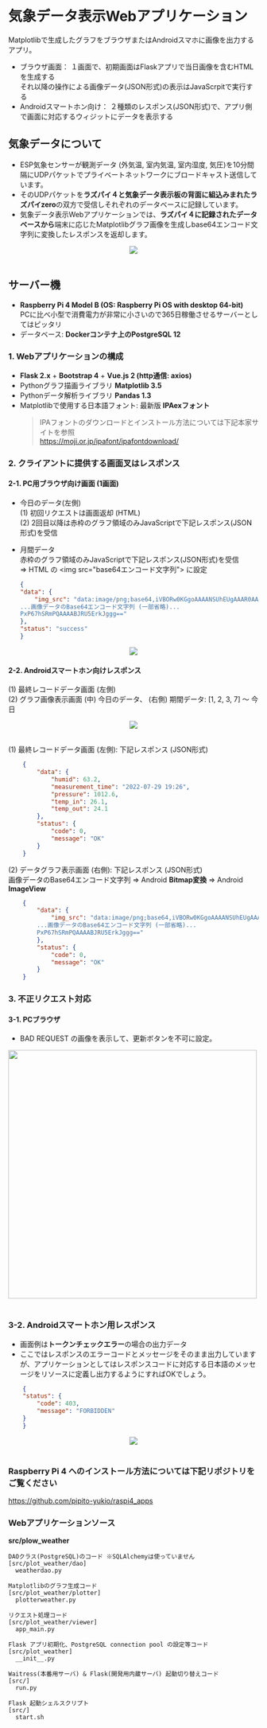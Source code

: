 # 気象データ表示Webアプリケーション

Matplotlibで生成したグラフをブラウザまたはAndroidスマホに画像を出力するアプリ。  

* ブラウザ画面： １画面で、初期画面はFlaskアプリで当日画像を含むHTMLを生成する  
  それ以降の操作による画像データ(JSON形式)の表示はJavaScrpitで実行する
* Androidスマートホン向け： ２種類のレスポンス(JSON形式)で、アプリ側で画面に対応するウィジットにデータを表示する

## 気象データについて

* ESP気象センサーが観測データ (外気温, 室内気温, 室内湿度, 気圧)を10分間隔にUDPパケットでプライベートネットワークにブロードキャスト送信しています。
* そのUDPパケットを**ラズパイ４と気象データ表示板の背面に組込みまれたラズパイzero**の双方で受信しそれぞれのデータベースに記録しています。
* 気象データ表示Webアプリケーションでは、**ラズパイ４に記録されたデータベースから**端末に応じたMatplotlibグラフ画像を生成しbase64エンコード文字列に変換したレスポンスを返却します。

<div style="text-align:center;">
<img src="images/WeatherDataDisplayWithRaspberryPiZero.jpg">
</div>
<br/>

## サーバー機

* **Raspberry Pi 4 Model B (OS: Raspberry Pi OS with desktop 64-bit)**  
  PCに比べ小型で消費電力が非常に小さいので365日稼働させるサーバーとしてはピッタリ
* データベース: **Dockerコンテナ上のPostgreSQL 12**

### 1. Webアプリケーションの構成

* **Flask 2.x** + **Bootstrap 4** + **Vue.js 2 (http通信: axios)**  
* Pythonグラフ描画ライブラリ **Matplotlib 3.5**
* Pythonデータ解析ライブラリ **Pandas 1.3**
* Matplotlibで使用する日本語フォント: 最新版 **IPAexフォント**  
  > IPAフォントのダウンロードとインストール方法については下記本家サイトを参照  
  <https://moji.or.jp/ipafont/ipafontdownload/>

### 2. クライアントに提供する画面叉はレスポンス

#### 2-1. PC用ブラウザ向け画面 (1画面)

* 今日のデータ(左側)  
  (1) 初回リクエストは画面返却 (HTML)  
  (2) 2回目以降は赤枠のグラフ領域のみJavaScriptで下記レスポンス(JSON形式)を受信
* 月間データ  
   赤枠のグラフ領域のみJavaScriptで下記レスポンス(JSON形式)を受信  
   => HTML の &lt;img src="base64エンコード文字列"&gt; に設定

    ```json
    {
    "data": {
        "img_src": "data:image/png;base64,iVBORw0KGgoAAAANSUhEUgAAAR0AAADj...
    ...画像データのBase64エンコード文字列 (一部省略)...
    PxP67hSRmPQAAAABJRU5ErkJggg=="
    }, 
    "status": "success"
    }
    ```

<div style="text-align:center;">
<img src="images/PlotWeather_BrowserVersion.jpg">
</div>

#### 2-2. Androidスマートホン向けレスポンス

(1) 最終レコードデータ画面 (左側)   
(2) グラフ画像表示画面 (中) 今日のデータ、 (右側) 期間データ: [1, 2, 3, 7] 〜 今日  

<div style="text-align:center;">
<img src="images/PlotWeather_AndroidVersion.jpg">
</div>
<br/>

(1) 最終レコードデータ画面 (左側):  下記レスポンス (JSON形式)

```json
    {
        "data": {
            "humid": 63.2, 
            "measurement_time": "2022-07-29 19:26", 
            "pressure": 1012.6, 
            "temp_in": 26.1, 
            "temp_out": 24.1
        }, 
        "status": {
            "code": 0, 
            "message": "OK"
        }
    }
```

(2) データグラフ表示画面 (右側):  下記レスポンス (JSON形式)  
   画像データのBase64エンコード文字列 => Android **Bitmap変換** => Android **ImageView**

```json
    {
        "data": {
            "img_src": "data:image/png;base64,iVBORw0KGgoAAAANSUhEUgAAAR0AAADj...
        ...画像データのBase64エンコード文字列 (一部省略)...
        PxP67hSRmPQAAAABJRU5ErkJggg=="
        }, 
        "status": {
            "code": 0, 
            "message": "OK"
        }
    }
```

### 3. 不正リクエスト対応

#### 3-1. PCブラウザ

* BAD REQUEST の画像を表示して、更新ボタンを不可に設定。

<div>
<img src="images/PlotBadRequest.jpg" width="500">
</div>
<br/>

### 3-2. Androidスマートホン用レスポンス

* 画面例は**トークンチェックエラー**の場合の出力データ
* ここではレスポンスのエラーコードとメッセージをそのまま出力していますが、アプリケーションとしてはレスポンスコードに対応する日本語のメッセージをリソースに定義し出力するようにすればOKでしょう。

```json
    {
    "status": {
        "code": 403, 
        "message": "FORBIDDEN"
    }
    }
```

<div style="text-align:center;">
<img src="images/Mobile_Errors.jpg">
</div>
<br/>


### Raspberry Pi 4 へのインストール方法については下記リポジトリをご覧ください  

<https://github.com/pipito-yukio/raspi4_apps>  

### Webアプリケーションソース

**src/plow_weather**

```
DAOクラス(PostgreSQL)のコード ※SQLAlchemyは使っていません
[src/plot_weather/dao]
  weatherdao.py

Matplotlibのグラフ生成コード
[src/plot_weather/plotter]
  plotterweather.py

リクエスト処理コード
[src/plot_weather/viewer]
  app_main.py

Flask アプリ初期化、PostgreSQL connection pool の設定等コード
[src/plot_weather]
  __init__.py

Waitress(本番用サーバ) & Flask(開発用内蔵サーバ) 起動切り替えコード
[src/]
  run.py

Flask 起動シェルスクリプト
[src/]
  start.sh
```
